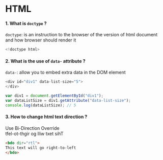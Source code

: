 # HTML
#### 1. What is `doctype` ?
`doctype`: is an instruction to the browser of the version of html document and how browser should render it
```javascript
<!doctype html>
```
#### 2. What is the use of `data-` attribute ?
`data-`: allow you to embed extra data in the DOM element 
```javascript
<div id="div1" data-list-size="5">
</div>

var div1 = document.getElementById("div1");
var dataListSize = div1.getAttribute("data-list-size");
console.log(dataListSize); // 5
```
#### 3. How to change html text direction ?
Use Bi-Direction Override
</br>
<bdo dir="rtl">
This text will go right-to-left
</bdo>
```html
<bdo dir="rtl">
This text will go right-to-left
</bdo>
```
